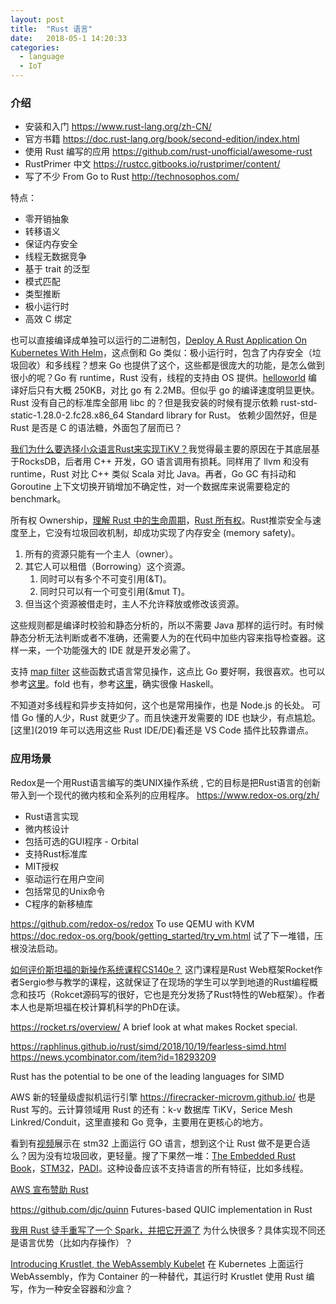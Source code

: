 ```yaml
---
layout: post
title:  "Rust 语言"
date:   2018-05-1 14:20:33
categories:
  - language
  - IoT
---
```

### 介绍
- 安装和入门 <https://www.rust-lang.org/zh-CN/> 
- 官方书籍 <https://doc.rust-lang.org/book/second-edition/index.html> 
- 使用 Rust 编写的应用 <https://github.com/rust-unofficial/awesome-rust> 
- RustPrimer 中文 <https://rustcc.gitbooks.io/rustprimer/content/>
- 写了不少 From Go to Rust <http://technosophos.com/>

特点：
* 零开销抽象 
* 转移语义 
* 保证内存安全 
* 线程无数据竞争 
* 基于 trait 的泛型 
* 模式匹配 
* 类型推断 
* 极小运行时 
* 高效 C 绑定 

也可以直接编译成单独可以运行的二进制包，[Deploy A Rust Application On Kubernetes With Helm](https://docs.bitnami.com/kubernetes/how-to/deploy-rust-application-kubernetes-helm/)，这点倒和 Go 类似：极小运行时，包含了内存安全（垃圾回收）和多线程？想来 Go 也提供了这个，这些都是很庞大的功能，是怎么做到很小的呢？Go 有 runtime，Rust 没有，线程的支持由 OS 提供。[helloworld](https://doc.rust-lang.org/book/second-edition/ch01-02-hello-world.html) 编译好后只有大概 250KB，对比 go 有 2.2MB。但似乎 go 的编译速度明显更快。Rust 没有自己的标准库全部用 libc 的？但是我安装的时候有提示依赖 rust-std-static-1.28.0-2.fc28.x86_64 Standard library for Rust。 依赖少固然好，但是 Rust 是否是 C 的语法糖，外面包了层而已？ 

[我们为什么要选择小众语言Rust来实现TiKV？](http://www.infoq.com/cn/news/2017/09/Select-minority-language-Rust-Ti/)我觉得最主要的原因在于其底层基于RocksDB，后者用 C++ 开发，GO 语言调用有损耗。同样用了 llvm 和没有 runtime，Rust 对比 C++ 类似 Scala 对比 Java。再者，Go GC 有抖动和 Goroutine 上下文切换开销增加不确定性，对一个数据库来说需要稳定的 benchmark。 

所有权 Ownership，[理解 Rust 中的生命周期](http://lotabout.me/2016/rust-lifetime/)，[Rust 所有权](https://chiyiw.com/blog/2017/11/05/rust-%E6%89%80%E6%9C%89%E6%9D%83/)。Rust推崇安全与速度至上，它没有垃圾回收机制，却成功实现了内存安全 (memory safety)。 

1. 所有的资源只能有一个主人（owner）。 
2. 其它人可以租借（Borrowing）这个资源。 
    1. 同时可以有多个不可变引用(&T)。 
    2. 同时只可以有一个可变引用(&mut T)。 
3. 但当这个资源被借走时，主人不允许释放或修改该资源。 

这些规则都是编译时校验和静态分析的，所以不需要 Java 那样的运行时。有时候静态分析无法判断或者不准确，还需要人为的在代码中加些内容来指导检查器。这样一来，一个功能强大的 IDE 就是开发必需了。

支持 [map filter](https://mmstick.gitbooks.io/rust-programming-phoronix-reader-how-to/content/chapter02.html) 这些函数式语言常见操作，这点比 Go 要好啊，我很喜欢。也可以参考[这里](https://doc.rust-lang.org/book/second-edition/ch13-02-iterators.html)。fold 也有，参考[这里](https://rustcc.gitbooks.io/rustprimer/content/iterator/iterator.html)，确实很像 Haskell。 

不知道对多线程和异步支持如何，这个也是常用操作，也是 Node.js 的长处。 可惜 Go 懂的人少，Rust 就更少了。而且快速开发需要的 IDE 也缺少，有点尴尬。 [这里](2019 年可以选用这些 Rust IDE/DE)看还是 VS Code 插件比较靠谱点。

### 应用场景
Redox是一个用Rust语言编写的类UNIX操作系统 , 它的目标是把Rust语言的创新带入到一个现代的微内核和全系列的应用程序。 <https://www.redox-os.org/zh/> 
* Rust语言实现 
* 微内核设计 
* 包括可选的GUI程序 - Orbital 
* 支持Rust标准库 
* MIT授权 
* 驱动运行在用户空间 
* 包括常见的Unix命令 
* C程序的新移植库 

<https://github.com/redox-os/redox> To use QEMU with KVM <https://doc.redox-os.org/book/getting_started/try_vm.html> 试了下一堆错，压根没法启动。 

[如何评价斯坦福的新操作系统课程CS140e？](https://www.zhihu.com/question/265653828/answer/299619910) 这门课程是Rust Web框架Rocket作者Sergio参与教学的课程，这就保证了在现场的学生可以学到地道的Rust编程概念和技巧（Rokcet源码写的很好，它也是充分发扬了Rust特性的Web框架）。作者本人也是斯坦福在校计算机科学的PhD在读。

<https://rocket.rs/overview/> A brief look at what makes Rocket special. 

<https://raphlinus.github.io/rust/simd/2018/10/19/fearless-simd.html> <https://news.ycombinator.com/item?id=18293209>  

Rust has the potential to be one of the leading languages for SIMD

AWS 新的轻量级虚拟机运行引擎 <https://firecracker-microvm.github.io/> 也是Rust 写的。云计算领域用 Rust 的还有：k-v 数据库 TiKV，Serice Mesh Linkred/Conduit，这里直接和 Go 竞争，主要用在更核心的地方。

看到有[视频](https://www.youtube.com/watch?v=uF5FnTnJ36Y&feature=youtu.be)展示在 stm32 上面运行 GO 语言，想到这个让 Rust 做不是更合适么？因为没有垃圾回收，更轻量。搜了下果然一堆：[The Embedded Rust Book](https://rust-embedded.github.io/book/intro/index.html)，[STM32](https://medium.com/coinmonks/coding-the-stm32-blue-pill-with-rust-and-visual-studio-code-b21615d8a20)，[PADI](https://medium.com/coinmonks/running-rust-and-freertos-on-the-padi-iot-stamp-fb36c5ef4844)。这种设备应该不支持语言的所有特征，比如多线程。

[AWS 宣布赞助 Rust](https://www.oschina.net/news/110621/aws-sponsorship-of-the-rust)

<https://github.com/djc/quinn> Futures-based QUIC implementation in Rust

[我用 Rust 徒手重写了一个 Spark，并把它开源了](https://www.infoq.cn/article/JsDpYWJmI39Zr0qipCty) 为什么快很多？具体实现不同还是语言优势（比如内存操作）？

[Introducing Krustlet, the WebAssembly Kubelet](https://deislabs.io/posts/introducing-krustlet/) 在 Kubernetes 上面运行 WebAssembly，作为 Container 的一种替代，其运行时 Krustlet 使用 Rust 编写，作为一种安全容器和沙盒？
